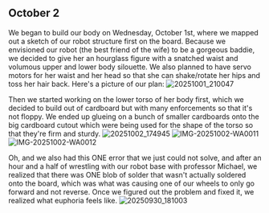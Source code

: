 ## October 2

We began to build our body on Wednesday, October 1st, where we mapped out a sketch of our robot structure first on the board.
Because we envisioned our robot (the best friend of the wife) to be a gorgeous baddie, we decided to give her an hourglass figure with a snatched waist and volumous upper and lower body silouette. We also planned to have servo motors for her waist and her head so that she can shake/rotate her hips and toss her hair back. Here's a picture of our plan:
![20251001_210047](https://github.com/user-attachments/assets/2654d355-31cb-466c-b95e-ebd8593eb330)

Then we started working on the lower torso of her body first, which we decided to build out of cardboard but with many enforcements so that it's not floppy. We ended up glueing on a bunch of smaller cardboards onto the big cardboard cutout which were being used for the shape of the torso so that they're firm and sturdy.
![20251002_174945](https://github.com/user-attachments/assets/4e10d575-bc9f-4b0f-9209-6c840cbc456e)
![IMG-20251002-WA0011](https://github.com/user-attachments/assets/d223fb35-13df-46eb-9a59-e81a1d8417ad)
![IMG-20251002-WA0012](https://github.com/user-attachments/assets/c9f11a17-d80f-4b1d-a320-94d90f303524)

Oh, and we also had this ONE error that we just could not solve, and after an hour and a half of wrestling with our robot base with professor Michael, we realized that there was ONE blob of solder that wasn't actually soldered onto the board, which was what was causing one of our wheels to only go forward and not reverse. Once we figured out the problem and fixed it, we realized what euphoria feels like.
![20250930_181003](https://github.com/user-attachments/assets/0b8bba18-5234-4e12-93cf-28fdc8e556e6)
